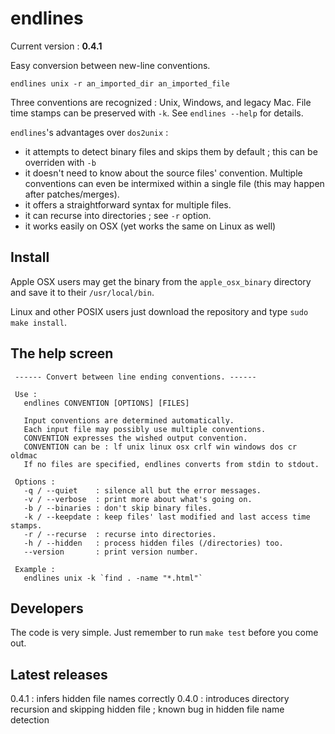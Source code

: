 endlines
========

Current version : **0.4.1**

Easy conversion between new-line conventions.

    endlines unix -r an_imported_dir an_imported_file

Three conventions are recognized : Unix, Windows, and legacy Mac. File time stamps can be preserved with `-k`. See `endlines --help` for details.

`endlines`'s advantages over `dos2unix` : 
- it attempts to detect binary files and skips them by default ; this can be overriden with `-b`
- it doesn't need to know about the source files' convention. Multiple conventions can even be intermixed within a single file (this may happen after patches/merges).
- it offers a straightforward syntax for multiple files.
- it can recurse into directories ; see `-r` option.
- it works easily on OSX (yet works the same on Linux as well) 



Install
-------

Apple OSX users may get the binary from the `apple_osx_binary` directory and save it to their `/usr/local/bin`.

Linux and other POSIX users just download the repository and type `sudo make install`. 



The help screen
---------------

     ------ Convert between line ending conventions. ------
    
     Use :
       endlines CONVENTION [OPTIONS] [FILES]
    
       Input conventions are determined automatically.
       Each input file may possibly use multiple conventions. 
       CONVENTION expresses the wished output convention.
       CONVENTION can be : lf unix linux osx crlf win windows dos cr oldmac 
       If no files are specified, endlines converts from stdin to stdout.
    
     Options :
       -q / --quiet    : silence all but the error messages.
       -v / --verbose  : print more about what's going on.
       -b / --binaries : don't skip binary files.
       -k / --keepdate : keep files' last modified and last access time stamps.
       -r / --recurse  : recurse into directories.
       -h / --hidden   : process hidden files (/directories) too.
       --version       : print version number.
    
     Example :
       endlines unix -k `find . -name "*.html"`


Developers
----------

The code is very simple. Just remember to run `make test` before you come out.


Latest releases
---------------
0.4.1 : infers hidden file names correctly
0.4.0 : introduces directory recursion and skipping hidden file ; known bug in hidden file name detection

